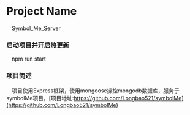 # Project Name
&emsp;Symbol_Me_Server
### 启动项目并开启热更新
&emsp;npm run start
### 项目简述
&emsp;项目使用Express框架，使用mongoose操控mongodb数据库，服务于symbolMe项目，[项目地址:https://github.com/Longbao521/symbolMe](https://github.com/Longbao521/symbolMe)
